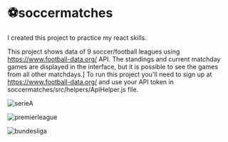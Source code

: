# ⚽soccermatches
I created this project to practice my react skills.

This project shows data of 9 soccer/football leagues using https://www.football-data.org/ API. The standings and current matchday games are displayed in the interface, but it is possible to see the games from all other matchdays.] To run this project you'll need to sign up at https://www.football-data.org/ and use your API token in soccermatches/src/helpers/ApiHelper.js file.

![serieA](https://user-images.githubusercontent.com/83065685/147885898-36d2b555-e19c-4df4-a669-257b49a339c5.png)

![premierleague](https://user-images.githubusercontent.com/83065685/147885895-9954f6a4-dd99-4f0e-b92f-4319b3e5098d.png)

![bundesliga](https://user-images.githubusercontent.com/83065685/147885900-5b738020-4abd-4ba0-911b-15d02daff019.png)
